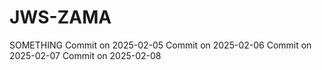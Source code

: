 # JWS-ZAMA
SOMETHING
Commit on 2025-02-05
Commit on 2025-02-06
Commit on 2025-02-07
Commit on 2025-02-08
